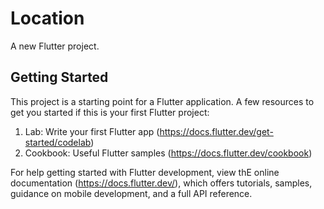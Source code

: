 # Location
A new Flutter project.

## Getting Started

This project is a starting point for a Flutter application.
A few resources to get you started if this is your first Flutter project:

1. Lab: Write your first Flutter app (https://docs.flutter.dev/get-started/codelab)
2. Cookbook: Useful Flutter samples (https://docs.flutter.dev/cookbook)

For help getting started with Flutter development, 
view thE online documentation (https://docs.flutter.dev/), which offers tutorials,
samples, guidance on mobile development, and a full API reference.
